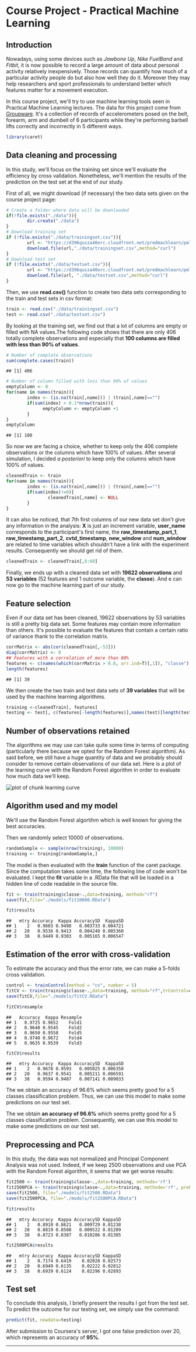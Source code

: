 # Course Project - Practical Machine Learning 

## Introduction
Nowadays, using some devices such as *Jawbone Up*, *Nike FuelBand* and *Fitbit*, it is now possible to record a large amount of data about personal activity relatively inexpensively. Those records can quantify how much of a particular activity people do but also how well they do it. Moreover they may help researchers and sport professionals to understand better which features matter for a movement execution. 

In this course project, we'll try to use machine learning tools seen in Practical Machine Learning lectures. The data for this project come from [Groupware](http://groupware.les.inf.puc-rio.br/har). It's a collection of records of accelerometers posed on the belt, forearm, arm and dumbell of 6 participants while they're performing barbell lifts correctly and incorrectly in 5 different ways.


```r
library(caret)
```

## Data cleaning and processing

In this study, we'll focus on the training set since we'll evaluate the efficiency by cross validation. Nonetheless, we'll mention the results of the prediction on the test set at the end of our study. 

First of all, we might download (if necessary) the two data sets given on the course project page:


```r
# Create a folder where data will be downloaded
if(!file.exists("./data")){
        dir.create("./data")
}
# Download training set
if (!file.exists("./data/trainingset.csv")){
        url <- "https://d396qusza40orc.cloudfront.net/predmachlearn/pml-training.csv"
        download.file(url,"./data/trainingset.csv",method="curl")
}
# Download test set
if (!file.exists("./data/testset.csv")){
        url <- "https://d396qusza40orc.cloudfront.net/predmachlearn/pml-testing.csv"
        download.file(url, "./data/testset.csv",method="curl")
}
```

Then, we use **read.csv()** function to create two data sets corresponding to the train and test sets in csv format:


```r
train <- read.csv("./data/trainingset.csv")
test <- read.csv("./data/testset.csv")
```

By looking at the training set, we find out that a lot of columns are empty or filled with NA values.The following code shows that there are only 406 totally complete observations and especially that **100 columns are filled with less than 90% of values**.


```r
# Number of complete observations
sum(complete.cases(train))
```

```
## [1] 406
```

```r
# Number of column filled with less than 90% of values
emptyColumn <- 0
for(name in names(train)){
        index <- (is.na(train[,name])) | (train[,name]=="")
        if(sum(index) > 0.1*nrow(train)){
              emptyColumn <- emptyColumn +1  
        }
}
emptyColumn
```

```
## [1] 100
```

So now we are facing a choice, whether to keep only the 406 complete observations or the columns which have 100% of values. After several simulation, I decided *a posteriori* to keep only the columns which have 100% of values.


```r
cleanedTrain <- train
for(name in names(train)){
        index <- (is.na(train[,name])) | (train[,name]=="")
        if(sum(index)!=0){
                cleanedTrain[,name] <- NULL
        }
}
```

It can also be noticed, that 7th first columns of our new data set don't give any information in the analysis: **X** is just an increment variable, **user_name** corresponds to the participant's first name, the **raw_timestamp_part_1**, **raw_timestamp_part_2**, **cvtd_timestamp**, **new_window** and **num_window** are related to time variables which shouldn't have a link with the experiment results. Consequently we should get rid of them.


```r
cleanedTrain <- cleanedTrain[,8:60]
```

Finally, we ends up with a cleaned data set with **19622 observations** and **53 variables** (52 features and 1 outcome variable, the **classe**). And e can now go to the machine learning part of our study. 

## Feature selection

Even if our data set has been cleaned, 19622 observations by 53 variables is still a pretty big data set. Some features may contain more information than others. It's possible to evaluate the features that contain a certain ratio of variance thank to the correlation matrix.


```r
corrMatrix <- abs(cor(cleanedTrain[,-53]))
diag(corrMatrix) <- 0
## Features with a correlation of more than 80%
features <- c(names(which(corrMatrix > 0.8, arr.ind=T)[,1]), "classe")
length(features)
```

```
## [1] 39
```

We then create the two train and test data sets of **39 variables** that will be used by the machine learning algorithms.


```r
training <-cleanedTrain[, features]
testing <- test[, c(features[-length(features)],names(test)[length(test)])]
```

## Number of observations retained

The algorithms we may use can take quite some time in terms of computing (particularly there because we opted for the Random Forest algorithm). As said before, we still have a huge quantity of data and we probably should consider to remove certain observations of our data set. Here is a plot of the learning curve with the Random Forest algorithm in order to evaluate how much data we'll keep.

<img src="figure/learning curve.png" title="plot of chunk learning curve" alt="plot of chunk learning curve" style="display: block; margin: auto;" />

## Algorithm used and my model

We'll use the Random Forest algortihm which is well known for giving the best accuracies.

Then we randomly select 10000 of observations. 


```r
randomSample <- sample(nrow(training), 10000)
training <- training[randomSample,]
```

The model is then evaluated with the **train** function of the caret package. Since the computation takes some time, the following line of code won't be evaluated. I kept the **fit** variable in a .RData file that will be loaded in a hidden line of code readable in the source file.


```r
fit <- train(training$classe~.,data=training, method="rf")
save(fit,file="./models/fit10000.RData")
```




```r
fit$results
```

```
##   mtry Accuracy  Kappa AccuracySD  KappaSD
## 1    2   0.9603 0.9498   0.003733 0.004721
## 2   20   0.9536 0.9413   0.004240 0.005360
## 3   38   0.9449 0.9303   0.005165 0.006547
```

## Estimation of the error with cross-validation

To estimate the accuracy and thus the error rate, we can make a 5-folds cross validation.


```r
control <- trainControl(method = "cv", number = 5)
fitCV <- train(training$classe~.,data=training, method="rf",trControl=control)
save(fitCV,file="./models/fitCV.RData")
```




```r
fitCV$resample
```

```
##   Accuracy  Kappa Resample
## 1   0.9725 0.9652    Fold1
## 2   0.9640 0.9545    Fold2
## 3   0.9650 0.9558    Fold5
## 4   0.9740 0.9672    Fold4
## 5   0.9635 0.9539    Fold3
```

```r
fitCV$results
```

```
##   mtry Accuracy  Kappa AccuracySD  KappaSD
## 1    2   0.9678 0.9593   0.005025 0.006350
## 2   20   0.9637 0.9541   0.005211 0.006591
## 3   38   0.9594 0.9487   0.007141 0.009033
```

The we obtain an accuracy of 96.6% which seems pretty good for a 5 classes classification problem. Thus, we can use this model to make some predictions on our test set.

The we obtain **an accuracy of 96.6%** which seems pretty good for a 5 classes classification problem. Consequently, we can use this model to make some predictions on our test set.

## Preprocessing and PCA

In this study, the data was not normalized and Principal Component Analysis was not used. Indeed, if we keep 2500 observations and use PCA with the Random Forest algorithm, it seems that we get worse results:


```r
fit2500 <- train(training$classe~.,data=training, methode='rf')
fit2500PCA <- train(training$classe~.,data=training, methode='rf', preProcess="pca")
save(fit2500, file="./models/fit2500.RData")
save(fit2500PCA, file="./models/fit2500PCA.RData")
```




```r
fit$results 
```

```
##   mtry Accuracy  Kappa AccuracySD KappaSD
## 1    2   0.8910 0.8621   0.009729 0.01238
## 2   20   0.8819 0.8508   0.009522 0.01209
## 3   38   0.8723 0.8387   0.010286 0.01305
```

```r
fit2500PCA$results
```

```
##   mtry Accuracy  Kappa AccuracySD KappaSD
## 1    2   0.7174 0.6419    0.02028 0.02573
## 2   20   0.6949 0.6135    0.02222 0.02812
## 3   38   0.6939 0.6124    0.02296 0.02893
```

## Test set

To conclude this analysis, I briefly present the results I got from the test set. To predict the outcome for our testing set, we simply use the command:


```r
predict(fit, newdata=testing)
```

After submission to Coursera's server, I got one false prediction over 20, which represents an accuracy of **95%**.

----
